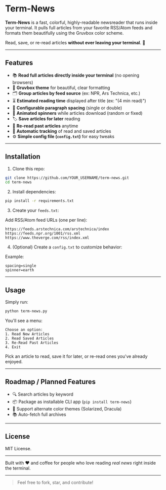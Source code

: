 
# Term-News

**Term-News** is a fast, colorful, highly-readable newsreader that runs inside your terminal. 
It pulls full articles from your favorite RSS/Atom feeds and formats them beautifully using the Gruvbox color scheme.

Read, save, or re-read articles **without ever leaving your terminal**. 🚀

---

## Features

- 📚 **Read full articles directly inside your terminal** (no opening browsers)
- 🎨 **Gruvbox theme** for beautiful, clear formatting
- 🗂️ **Group articles by feed source** (ex: NPR, Ars Technica, etc.)
- ⏳ **Estimated reading time** displayed after title (ex: "(4 min read)")
- 💬 **Configurable paragraph spacing** (single or double)
- 🎡 **Animated spinners** while articles download (random or fixed)
- 🏷️ **Save articles for later** reading
- 🔄 **Re-read past articles** anytime
- 🧹 **Automatic tracking** of read and saved articles
- ⚙️ **Simple config file (`config.txt`)** for easy tweaks

---

## Installation

1. Clone this repo:

```bash
git clone https://github.com/YOUR_USERNAME/term-news.git
cd term-news
```

2. Install dependencies:

```bash
pip install -r requirements.txt
```

3. Create your `feeds.txt`:

Add RSS/Atom feed URLs (one per line):

```
https://feeds.arstechnica.com/arstechnica/index
https://feeds.npr.org/1001/rss.xml
https://www.theverge.com/rss/index.xml
```

4. (Optional) Create a `config.txt` to customize behavior:

Example:
```
spacing=single
spinner=earth
```

---

## Usage

Simply run:

```bash
python term-news.py
```

You'll see a menu:

```
Choose an option:
1. Read New Articles
2. Read Saved Articles
3. Re-Read Past Articles
4. Exit
```

Pick an article to read, save it for later, or re-read ones you've already enjoyed.

---


## Roadmap / Planned Features

- 🔍 Search articles by keyword
- 📦 Package as installable CLI app (`pip install term-news`)
- 🌟 Support alternate color themes (Solarized, Dracula)
- 📚 Auto-fetch full archives

---

## License

MIT License.

---

Built with ❤️ and coffee for people who love reading *real news* right inside the terminal.

---

> Feel free to fork, star, and contribute!

